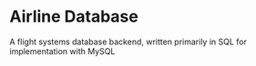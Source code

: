 # Airline Database
 A flight systems database backend, written primarily in SQL for implementation with MySQL
